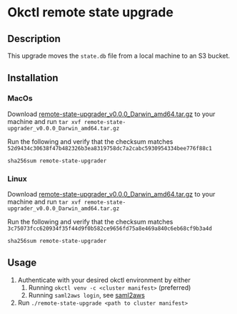 # Okctl remote state upgrade

## Description

This upgrade moves the `state.db` file from a local machine to an S3 bucket.

## Installation

### MacOs
Download [remote-state-upgrader_v0.0.0_Darwin_amd64.tar.gz](dist/remote-state-upgrader_v0.0.0_Darwin_amd64.tar.gz) to
your machine and run `tar xvf remote-state-upgrader_v0.0.0_Darwin_amd64.tar.gz`

Run the following and verify that the checksum matches `52d9434c30638f47b482326b3ea8319758dc7a2cabc5930954334bee776f88c1`
```shell
sha256sum remote-state-upgrader
```


### Linux 
Download [remote-state-upgrader_v0.0.0_Darwin_amd64.tar.gz](dist/remote-state-upgrader_v0.0.0_Linux_amd64.tar.gz) to
your machine and run `tar xvf remote-state-upgrader_v0.0.0_Darwin_amd64.tar.gz`

Run the following and verify that the checksum matches `3c75073fcc620934f35f44d9f0b582ce9656fd75a8e469a840c6eb68cf9b3a4d`
```shell
sha256sum remote-state-upgrader
```

## Usage

1. Authenticate with your desired okctl environment by either 
   1. Running `okctl venv -c <cluster manifest>` (preferred)
   2. Running `saml2aws login`, see [saml2aws](https://github.com/Versent/saml2aws)
2. Run `./remote-state-upgrade <path to cluster manifest>`
 